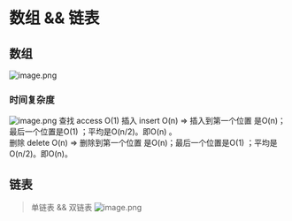 # 数组 && 链表
## 数组
![image.png](https://i.loli.net/2020/01/30/6x4jchSuntfiYrp.png)
### 时间复杂度
![image.png](https://i.loli.net/2020/01/30/e7LjXTGDnNRBZlv.png)
查找 access O(1)
插入 insert O(n) => 插入到第一个位置 是O(n)；最后一个位置是O(1) ；平均是O(n/2)。即O(n) 。  
删除 delete O(n) => 删除到第一个位置 是O(n)；最后一个位置是O(1) ；平均是O(n/2)。即O(n)。
## 链表
> 单链表 && 双链表
![image.png](https://i.loli.net/2020/01/30/VXHuzYWnKRfTJ16.png)